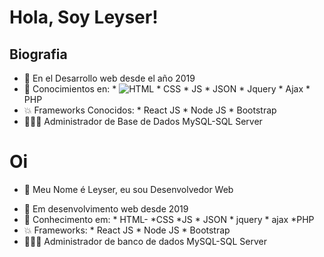 
# Hola, Soy Leyser!

## Biografia

* 👀 En el Desarrollo web desde el año 2019
* 🌱 Conocimientos en: 
      * ![HTML](https://img.shields.io/badge/HTML5-E34F26?style=for-the-badge&logo=html5&logoColor=white)
      * CSS
      * JS
      * JSON
      * Jquery
      * Ajax
      * PHP
* 💥 Frameworks Conocidos:
      * React JS
      * Node JS
      * Bootstrap
* 👨🏾‍💻 Administrador de Base de Dados MySQL-SQL Server

# Oi
- 👋 Meu Nome é Leyser, eu sou Desenvolvedor Web

* 👀 Em desenvolvimento web desde 2019
* 🌱 Conhecimento em:
       * HTML-
       *CSS
       *JS
       * JSON
       * jquery
       * ajax
       *PHP
* 💥 Frameworks:
      * React JS
      * Node JS
      * Bootstrap
* 👨🏾‍💻 Administrador de banco de dados MySQL-SQL Server

<!---
LeyserPinto/LeyserPinto is a ✨ special ✨ repository because its `README.md` (this file) appears on your GitHub profile.
You can click the Preview link to take a look at your changes.
--->
